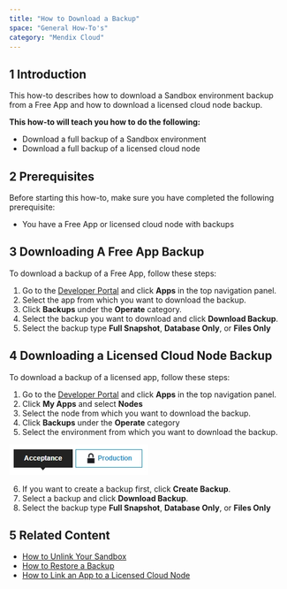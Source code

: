 ```yaml
---
title: "How to Download a Backup"
space: "General How-To's"
category: "Mendix Cloud"
---
```


## 1 Introduction

This how-to describes how to download a Sandbox environment backup from a Free App and how to download a licensed cloud node backup.

**This how-to will teach you how to do the following:**

* Download a full backup of a Sandbox environment
* Download a full backup of a licensed cloud node

## 2 Prerequisites

Before starting this how-to, make sure you have completed the following prerequisite:

*   You have a Free App or licensed cloud node with backups

## 3 Downloading A Free App Backup

To download a backup of a Free App, follow these steps:

1. Go to the [Developer Portal](http://home.mendix.com) and click **Apps** in the top navigation panel.
2. Select the app from which you want to download the backup.
3. Click **Backups** under the **Operate** category.
4. Select the backup you want to download and click **Download Backup**.
5. Select the backup type **Full Snapshot**, **Database Only**, or **Files Only**

## 4 Downloading a Licensed Cloud Node Backup

To download a backup of a licensed app, follow these steps:

1. Go to the [Developer Portal](http://home.mendix.com) and click **Apps** in the top navigation panel.
2. Click **My Apps** and select **Nodes**
3. Select the node from which you want to download the backup.
4. Click **Backups** under the **Operate** category
5. Select the environment from which you want to download the backup.

  ![](attachments/environment.jpg)

6. If you want to create a backup first, click **Create Backup**.
7. Select a backup and click **Download Backup**.
8. Select the backup type **Full Snapshot**, **Database Only**, or **Files Only**

## 5 Related Content

* [How to Unlink Your Sandbox](how-to-unlink-sandbox)
* [How to Restore a Backup](how-to-restore-a-backup)
* [How to Link an App to a Licensed Cloud Node](how-to-link-app-to-node)
